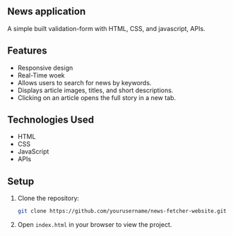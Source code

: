## News application  
A simple built validation-form with HTML, CSS, and javascript, APIs.
## Features

- Responsive design
- Real-Time woek
- Allows users to search for news by keywords.
- Displays article images, titles, and short descriptions.
- Clicking on an article opens the full story in a new tab.

## Technologies Used

- HTML
- CSS
- JavaScript
- APIs

## Setup

1. Clone the repository:

    ```bash
    git clone https://github.com/yourusername/news-fetcher-website.git

    ```

2. Open `index.html` in your browser to view the project.
